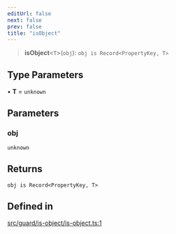 ```yaml
---
editUrl: false
next: false
prev: false
title: "isObject"
---
```


> **isObject**\<`T`\>(`obj`): `obj is Record<PropertyKey, T>`

## Type Parameters

• **T** = `unknown`

## Parameters

### obj

`unknown`

## Returns

`obj is Record<PropertyKey, T>`

## Defined in

[src/guard/is-object/is-object.ts:1](https://github.com/skyleague/axioms/blob/75fb1c5c977f1940e84e5cdcef2be336d1fd81da/src/guard/is-object/is-object.ts#L1)
